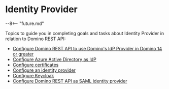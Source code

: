 # Identity Provider

--8<-- "future.md"

Topics to guide you in completing goals and tasks about Identity Provider in relation to Domino REST API:


- [Configure Domino REST API to use Domino's IdP Provider in Domino 14 or greater](configureidpcat.md)
- [Configure Azure Active Directory as IdP](configuringAD.md)
- [Configure certificates](configuringCertificates.md)
- [Configure an identity provider](configuringIdentityProvider.md)
- [Configure Keycloak](configuringKeycloak.md)
- [Configure Domino REST API as SAML identity provider](keepsaml.md)
